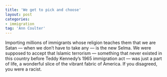 ```yaml
---
title: 'We get to pick and choose'
layout: post
categories:
- immigration
tag: 'Ann Coulter'
---
```


Importing millions of immigrants whose religion teaches them that we are Satan — when we don’t have to take any — is the new Selma. We were supposed to accept that Islamic terrorism — something that never existed in this country before Teddy Kennedy’s 1965 immigration act — was just a part of life, a wonderful slice of the vibrant fabric of America. If you disagreed, you were a racist.